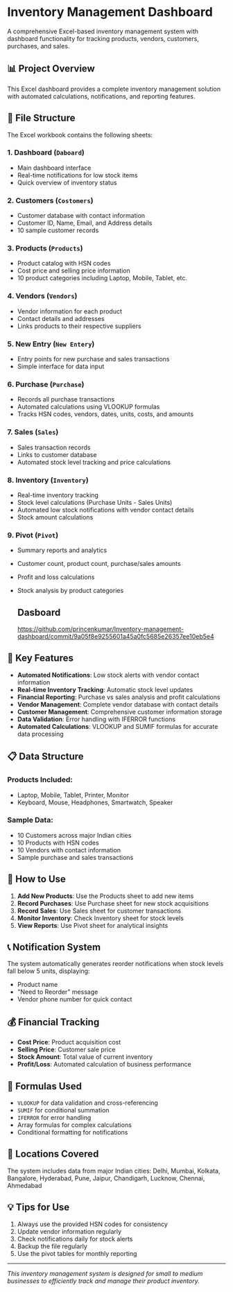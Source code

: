 # Inventory Management Dashboard

A comprehensive Excel-based inventory management system with dashboard functionality for tracking products, vendors, customers, purchases, and sales.

## 📊 Project Overview

This Excel dashboard provides a complete inventory management solution with automated calculations, notifications, and reporting features.

## 📁 File Structure

The Excel workbook contains the following sheets:

### 1. **Dashboard** (`Daboard`)
- Main dashboard interface
- Real-time notifications for low stock items
- Quick overview of inventory status

### 2. **Customers** (`Costomers`)
- Customer database with contact information
- Customer ID, Name, Email, and Address details
- 10 sample customer records

### 3. **Products** (`Products`)
- Product catalog with HSN codes
- Cost price and selling price information
- 10 product categories including Laptop, Mobile, Tablet, etc.

### 4. **Vendors** (`Vendors`)
- Vendor information for each product
- Contact details and addresses
- Links products to their respective suppliers

### 5. **New Entry** (`New Entery`)
- Entry points for new purchase and sales transactions
- Simple interface for data input

### 6. **Purchase** (`Purchase`)
- Records all purchase transactions
- Automated calculations using VLOOKUP formulas
- Tracks HSN codes, vendors, dates, units, costs, and amounts

### 7. **Sales** (`Sales`)
- Sales transaction records
- Links to customer database
- Automated stock level tracking and price calculations

### 8. **Inventory** (`Inventory`)
- Real-time inventory tracking
- Stock level calculations (Purchase Units - Sales Units)
- Automated low stock notifications with vendor contact details
- Stock amount calculations

### 9. **Pivot** (`Pivot`)
- Summary reports and analytics
- Customer count, product count, purchase/sales amounts
- Profit and loss calculations
- Stock analysis by product categories

  ## Dasboard
    https://github.com/princenkumar/Inventory-management-dashboard/commit/9a05f8e9255601a45a0fc5685e26357ee10eb5e4

## 🔧 Key Features

- **Automated Notifications**: Low stock alerts with vendor contact information
- **Real-time Inventory Tracking**: Automatic stock level updates
- **Financial Reporting**: Purchase vs sales analysis and profit calculations
- **Vendor Management**: Complete vendor database with contact details
- **Customer Management**: Comprehensive customer information storage
- **Data Validation**: Error handling with IFERROR functions
- **Automated Calculations**: VLOOKUP and SUMIF formulas for accurate data processing

## 📋 Data Structure

### Products Included:
- Laptop, Mobile, Tablet, Printer, Monitor
- Keyboard, Mouse, Headphones, Smartwatch, Speaker

### Sample Data:
- 10 Customers across major Indian cities
- 10 Products with HSN codes
- 10 Vendors with contact information
- Sample purchase and sales transactions

## 🚀 How to Use

1. **Add New Products**: Use the Products sheet to add new items
2. **Record Purchases**: Use Purchase sheet for new stock acquisitions
3. **Record Sales**: Use Sales sheet for customer transactions
4. **Monitor Inventory**: Check Inventory sheet for stock levels
5. **View Reports**: Use Pivot sheet for analytical insights

## 📞 Notification System

The system automatically generates reorder notifications when stock levels fall below 5 units, displaying:
- Product name
- "Need to Reorder" message
- Vendor phone number for quick contact

## 💰 Financial Tracking

- **Cost Price**: Product acquisition cost
- **Selling Price**: Customer sale price
- **Stock Amount**: Total value of current inventory
- **Profit/Loss**: Automated calculation of business performance

## 🔄 Formulas Used

- `VLOOKUP` for data validation and cross-referencing
- `SUMIF` for conditional summation
- `IFERROR` for error handling
- Array formulas for complex calculations
- Conditional formatting for notifications

## 📍 Locations Covered

The system includes data from major Indian cities:
Delhi, Mumbai, Kolkata, Bangalore, Hyderabad, Pune, Jaipur, Chandigarh, Lucknow, Chennai, Ahmedabad

## 💡 Tips for Use

1. Always use the provided HSN codes for consistency
2. Update vendor information regularly
3. Check notifications daily for stock alerts
4. Backup the file regularly
5. Use the pivot tables for monthly reporting

---

*This inventory management system is designed for small to medium businesses to efficiently track and manage their product inventory.*
